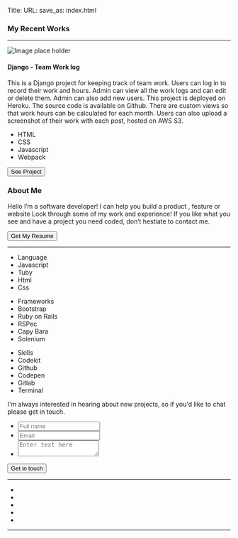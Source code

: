 Title: 
URL:
save_as: index.html

<script>
    window.dataLayer = window.dataLayer || [];
    function gtag() {
    dataLayer.push(arguments);
    }
    gtag("js", new Date());

    gtag("config", "G-MY1T6NLGD0");
</script>

<link rel="stylesheet" href="/theme/css/style_copy.css" />
<link
    href="https://fonts.googleapis.com/css?family=Roboto:100,100italic,300,300italic,regular,italic,500,500italic,700,700italic,900,900italic"
    rel="stylesheet"
/>
<link
    href="https://fonts.googleapis.com/css?family=Poppins:100,100italic,200,200italic,300,300italic,regular,italic,500,500italic,600,600italic,700,700italic,800,800italic,900,900italic"
    rel="stylesheet"
/>
<link
    href="https://fonts.googleapis.com/css?family=Crete+Round:regular,italic"
    rel="stylesheet"
/>
<script
    src="https://kit.fontawesome.com/e971436820.js"
    crossorigin="anonymous"
></script>

<section class="main_page">
<section class="recent_works">
    <div class="works_title">
        <h3>My Recent Works</h3>
        <hr />
    </div>
    <div class="headlines">
        <div class="image_headline">
        <img src="./images/Screen Shot 2022-09-01 at 7.30.34 PM.jpg" alt="Image place holder" />
        </div>
        <div class="discription_headline">
        <h4>Django - Team Work log</h4>
        <p>
            This is a Django project for keeping track of team work.  Users can log in to record their work and hours.  Admin can view all the work logs and can edit or delete them. Admin can also add new users. This project is deployed on Heroku. The source code is available on Github. There are custom views so that work hours can be calculated for each month.  Users can also upload  a screenshot of their work with each post, hosted on AWS S3.
        </p>
        <ul class="tags">
            <li>HTML</li>
            <li>CSS</li>
            <li>Javascript</li>
            <li>Webpack</li>
        </ul>
        <button class="popup_display_button" id="1" type="button">See Project</button>
        </div>
    </div>
    
</section>
<section class="grid-container" id="Portfolio">
</section>
<section class="about-me" id="About">
<div class="description_about_my_self">
    <h3>About Me</h3>
    <p>
    Hello I’m a software developer! I can help you build a product ,
    feature or website Look through some of my work and experience! If you
    like what you see and have a project you need coded, don’t hestiate to
    contact me.
    </p>
    <div class="image-container">
    <button type="button">Get My Resume</button>
    </div>
    <hr />
</div>
<div class="language_frameworks_and_skills">
    <div class="languag_skillset">
    <ul>
        <li class="language">Language</li>
        <li class="my_skills">Javascript</li>
        <li class="my_skills">Tuby</li>
        <li class="my_skills">Html</li>
        <li class="my_skills">Css</li>
    </ul>
    </div>
    <div class="frameworks_skillset">
    <ul>
        <li class="frameworks">Frameworks</li>
        <li class="my_skills">Bootstrap</li>
        <li class="my_skills">Ruby on Rails</li>
        <li class="my_skills">RSPec</li>
        <li class="my_skills">Capy Bara</li>
        <li class="my_skills">Solenium</li>
    </ul>
    </div>
    <div class="skills_skillset">
    <ul>
        <li class="skills">Skills</li>
        <li class="my_skills">Codekit</li>
        <li class="my_skills">Github</li>
        <li class="my_skills">Codepen</li>
        <li class="my_skills">Gitlab</li>
        <li class="my_skills">Terminal</li>
    </ul>
    </div>
</div>
</section>
<section class="motivation_and_form" id="Contact">
<div class="motivation">
    <p>
    I'm always interested in hearing about new projects, so if you'd like
    to chat please get in touch.
    </p>
</div>
<div class="form">
    <form action="https://formspree.io/f/xeqnejbr" class ="contact_form" method="post">
    <ul class="form-inputs">
        <li>
        <label for="full_name"></label>
        <input
            type="text"
            id="full_name"
            placeholder="Full name"
            name="Full_name"
            maxlength="30"
            required
        />
        </li>
        <li>
        <label for="email"></label>
        <input
            type="email"
            id="email"
            placeholder="Email"
            name="Email address"
            required
        />
        <small class="small"></small>
        </li>
        <li>
        <label for="comment"></label>
        <textarea
            id="comment"
            placeholder="Enter text here"
            name="Comment"
            maxlength="500"
            required
        ></textarea>
        </li>
    </ul>
    <div class="comment_button">
        <button id="submit_comment" type="submit">Get in touch</button>
    </div>
    </form>
</div>
</section>
<section class="footer">
<div class="rectangle">
    <hr class="footer_line" />
</div>
<ul class="socials_bottom">
    <li>
    <a href=""><i class="fab fa-github"></i></a>
    </li>
    <li>
    <a href=""><i class="fab fa-linkedin-in"></i></a>
    </li>
    <li>
    <a href=""><i class="fab fa-angellist"></i></a>
    </li>
    <li>
    <a href=""><i class="fab fa-twitter"></i></a>
    </li>
    <li>
    <a href=""><i class="fab fa-medium-m"></i></a>
    </li>
</ul>
<hr class="bottom_footer_line" />
</section>
</section>
<section class="pop_up_window" id="pop_up_container">      
</section> 
<script src="/theme/main.js"></script>